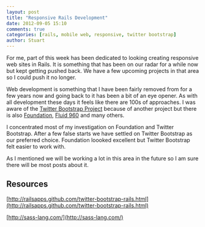 ```yaml
---
layout: post
title: "Responsive Rails Development"
date: 2012-09-05 15:10
comments: true
categories: [rails, mobile web, responsive, twitter bootstrap]
author: Stuart
---
```

For me, part of this week has been dedicated to looking creating responsive web sites in Rails.  It is something that has been on our radar for a while now but kept getting pushed back.  We have a few upcoming projects in that area so I could push it no longer.

Web development is something that I have been fairly removed from for a few years now and going back to it has been a bit of an eye opener.  As with all development these days it feels like there are 100s of approaches.  I was aware of the [Twitter Bootstrap Project](http://twitter.github.com/bootstrap/index.html) because of another project but there is also [Foundation](http://foundation.zurb.com/), [Fluid 960](http://www.designinfluences.com/fluid960gs/) and many others.

I concentrated most of my investigation on Foundation and Twitter Bootstrap.  After a few false starts we have settled on Twitter Bootstrap as our preferred choice.  Foundation loooked excellent but Twitter Bootstrap felt easier to work with.

As I mentioned we will be working a lot in this area in the future so I am sure there will be most posts about it.

## Resources

[http://railsapps.github.com/twitter-bootstrap-rails.html](http://railsapps.github.com/twitter-bootstrap-rails.html)

[http://sass-lang.com/](http://sass-lang.com/)